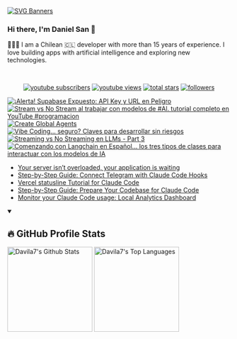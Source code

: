 [![SVG Banners](https://svg-banners.vercel.app/api?type=typeWriter&text1=Daniel%20San%20👨🏽‍💻%20|%20Serverless%20|%20Code%20GPT%20❤️&width=800&height=110)](https://github.com/Akshay090/svg-banners)

### Hi there, I'm Daniel San 👋

👨🏽‍💻 I am a Chilean 🇨🇱 developer with more than 15 years of experience. I love building apps with artificial intelligence and exploring new technologies.

<br>
<p align="center">
  <a href="https://www.youtube.com/@daniiielsan?sub_confirmation=1">
    <img alt="youtube subscribers" title="Subscribe to my YouTube channel" src="https://custom-icon-badges.demolab.com/youtube/channel/subscribers/UCNabExUbWCar1WvCGWaPNdQ?color=%23E05D44&label=SUBSCRIBE&logo=video&logoColor=white&style=for-the-badge&labelColor=CE4630"/></a>
  <a href="https://www.youtube.com/@daniiielsan?sub_confirmation=1">
    <img alt="youtube views" title="YouTube views" src="https://custom-icon-badges.demolab.com/youtube/channel/views/UCNabExUbWCar1WvCGWaPNdQ?color=%23E1AD0E&logo=video&logoColor=white&style=for-the-badge&labelColor=C79600"/></a> 
  <a href="https://github.com/davila7?tab=repositories&sort=stargazers">
    <img alt="total stars" title="Total stars on GitHub" src="https://custom-icon-badges.demolab.com/github/stars/davila7?color=55960c&style=for-the-badge&labelColor=488207&logo=star"/></a>
  <a href="https://github.com/davila7?tab=followers">
    <img alt="followers" title="Follow me on Github" src="https://custom-icon-badges.demolab.com/github/followers/davila7?color=236ad3&labelColor=1155ba&style=for-the-badge&logo=person-add&label=Follow&logoColor=white"/></a>
</p>
<!--
<details open> 
    <summary><h3>📺 Latest YouTube Videos</h3></summary> -->

<!-- BEGIN YOUTUBE-CARDS -->
[![¡Alerta! Supabase Expuesto: API Key y URL en Peligro](https://ytcards.demolab.com/?id=L8s03Rw0iKE&title=%C2%A1Alerta%21+Supabase+Expuesto%3A+API+Key+y+URL+en+Peligro&lang=en&timestamp=1756165139&background_color=%230d1117&title_color=%23ffffff&stats_color=%23dedede&max_title_lines=1&width=250&border_radius=5 "¡Alerta! Supabase Expuesto: API Key y URL en Peligro")](https://www.youtube.com/shorts/L8s03Rw0iKE)
[![Stream vs No Stream al trabajar con modelos de #Al. tutorial completo en YouTube #programacion](https://ytcards.demolab.com/?id=gGMixg8Bw-Y&title=Stream+vs+No+Stream+al+trabajar+con+modelos+de+%23Al.+tutorial+completo+en+YouTube+%23programacion&lang=en&timestamp=1756058686&background_color=%230d1117&title_color=%23ffffff&stats_color=%23dedede&max_title_lines=1&width=250&border_radius=5 "Stream vs No Stream al trabajar con modelos de #Al. tutorial completo en YouTube #programacion")](https://www.youtube.com/shorts/gGMixg8Bw-Y)
[![Create Global Agents](https://ytcards.demolab.com/?id=eYus7al9QBE&title=Create+Global+Agents&lang=en&timestamp=1755997581&background_color=%230d1117&title_color=%23ffffff&stats_color=%23dedede&max_title_lines=1&width=250&border_radius=5 "Create Global Agents")](https://www.youtube.com/shorts/eYus7al9QBE)
[![Vibe Coding... seguro?  Claves para desarrollar sin riesgos](https://ytcards.demolab.com/?id=t1eVkGKVSyY&title=Vibe+Coding...+seguro%3F++Claves+para+desarrollar+sin+riesgos&lang=en&timestamp=1755968406&background_color=%230d1117&title_color=%23ffffff&stats_color=%23dedede&max_title_lines=1&width=250&border_radius=5 "Vibe Coding... seguro?  Claves para desarrollar sin riesgos")](https://www.youtube.com/watch?v=t1eVkGKVSyY)
[![Streaming vs No Streaming en LLMs - Part 3](https://ytcards.demolab.com/?id=xENs45V5C3k&title=Streaming+vs+No+Streaming+en+LLMs+-+Part+3&lang=en&timestamp=1755869826&background_color=%230d1117&title_color=%23ffffff&stats_color=%23dedede&max_title_lines=1&width=250&border_radius=5 "Streaming vs No Streaming en LLMs - Part 3")](https://www.youtube.com/watch?v=xENs45V5C3k)
[![Comenzando con Langchain en Español… los tres tipos de clases para interactuar con los modelos de IA](https://ytcards.demolab.com/?id=hvo_QSANVVA&title=Comenzando+con+Langchain+en+Espa%C3%B1ol%E2%80%A6+los+tres+tipos+de+clases+para+interactuar+con+los+modelos+de+IA&lang=en&timestamp=1753278104&background_color=%230d1117&title_color=%23ffffff&stats_color=%23dedede&max_title_lines=1&width=250&border_radius=5 "Comenzando con Langchain en Español… los tres tipos de clases para interactuar con los modelos de IA")](https://www.youtube.com/shorts/hvo_QSANVVA)
<!-- END YOUTUBE-CARDS -->
<!--
</details>
 -->
 <!--
<details open> 
    <summary><h2>📝 Blog post</h2></summary>
-->
<!-- BLOG-POST-LIST:START -->
- [Your server isn’t overloaded, your application is waiting](https://medium.com/@dan.avila7/your-server-isnt-overloaded-your-application-is-waiting-1383f00865d5?source=rss-3a9533f001c5------2)
- [Step-by-Step Guide: Connect Telegram with Claude Code Hooks](https://medium.com/@dan.avila7/step-by-step-guide-connect-telegram-with-claude-code-hooks-1686fadcee65?source=rss-3a9533f001c5------2)
- [Vercel statusline Tutorial for Claude Code](https://medium.com/@dan.avila7/vercel-statusline-tutorial-for-claude-code-14755f113d76?source=rss-3a9533f001c5------2)
- [Step-by-Step Guide: Prepare Your Codebase for Claude Code](https://medium.com/@dan.avila7/step-by-step-guide-prepare-your-codebase-for-claude-code-3e14262566e9?source=rss-3a9533f001c5------2)
- [Monitor your Claude Code usage: Local Analytics Dashboard](https://medium.com/@dan.avila7/monitor-your-claude-code-usage-local-analytics-dashboard-2dee809d0f90?source=rss-3a9533f001c5------2)
<!-- BLOG-POST-LIST:END -->
<!--
</details>
-->

<details open> 
  <summary><h2>🔥 GitHub Profile Stats</h2></summary>
<!-- https://github.com/anuraghazra/github-readme-stats -->

  <a href="https://github.com/anuraghazra/github-readme-stats"><img alt="Davila7's Github Stats" src="https://denvercoder1-github-readme-stats.vercel.app/api/?username=davila7&show_icons=true&include_all_commits=true&count_private=true&theme=react&hide_border=true&bg_color=1F222E&title_color=F85D7F&icon_color=F8D866" height="192px"/></a>
  <a href="https://github.com/anuraghazra/github-readme-stats"><img alt="Davila7's Top Languages" src="https://github-readme-stats.vercel.app/api/top-langs/?username=davila7&langs_count=8&layout=compact&theme=react&hide_border=true&bg_color=1F222E&title_color=F85D7F&icon_color=F8D866&hide=Jupyter%20Notebook" height="192px"/></a>
  
</details>

